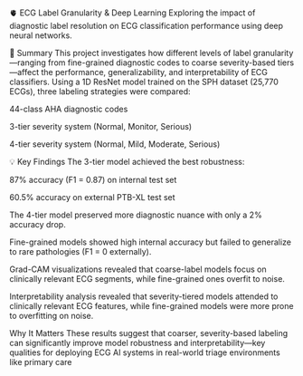 🫀 ECG Label Granularity & Deep Learning
Exploring the impact of diagnostic label resolution on ECG classification performance using deep neural networks.

📌 Summary
This project investigates how different levels of label granularity—ranging from fine-grained diagnostic codes to coarse severity-based tiers—affect the performance, generalizability, and interpretability of ECG classifiers. Using a 1D ResNet model trained on the SPH dataset (25,770 ECGs), three labeling strategies were compared:

44-class AHA diagnostic codes

3-tier severity system (Normal, Monitor, Serious)

4-tier severity system (Normal, Mild, Moderate, Serious)

💡 Key Findings
The 3-tier model achieved the best robustness:

87% accuracy (F1 = 0.87) on internal test set

60.5% accuracy on external PTB-XL test set

The 4-tier model preserved more diagnostic nuance with only a 2% accuracy drop.

Fine-grained models showed high internal accuracy but failed to generalize to rare pathologies (F1 = 0 externally).

Grad-CAM visualizations revealed that coarse-label models focus on clinically relevant ECG segments, while fine-grained ones overfit to noise.

Interpretability analysis revealed that severity-tiered models attended to clinically relevant ECG features, while fine-grained models were more prone to overfitting on noise.

Why It Matters
These results suggest that coarser, severity-based labeling can significantly improve model robustness and interpretability—key qualities for deploying ECG AI systems in real-world triage environments like primary care
